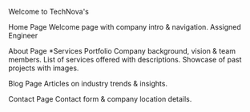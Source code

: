 Welcome to TechNova's



Home  Page
Welcome page with company intro & navigation.
Assigned Engineer

About Page
*Services Portfolio
Company background, vision & team members. List of services offered with descriptions. Showcase of past projects with images.

Blog Page
Articles on industry trends & insights.

Contact Page
Contact form & company location details.
